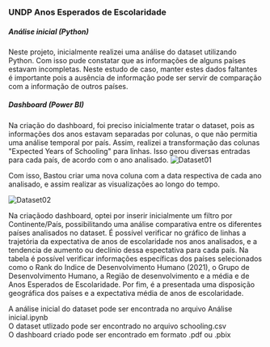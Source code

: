 ### UNDP Anos Esperados de Escolaridade
##### Análise inicial (Python)
Neste projeto, inicialmente realizei uma análise do dataset utilizando Python. Com isso pude constatar que as informações de alguns países estavam incompletas.
Neste estudo de caso, manter estes dados faltantes é importante pois a ausência de informação pode ser servir de comparação com a informação de outros países.

##### Dashboard (Power BI)
Na criação do dashboard, foi preciso inicialmente tratar o dataset, pois as informações dos anos estavam separadas por colunas, o que não permitia uma análise
temporal por país. Assim, realizei a transformação das colunas "Expected Years of Schooling" para linhas. Isso gerou diversas entradas para cada país, de acordo
com o ano analisado.
![Dataset01](https://github.com/Gustavo-Dias-Ramos/Portfolio-Power-BI/assets/129678166/7d364d2a-c7b1-4377-97e1-7819d6f64226)

Com isso, Bastou criar uma nova coluna com a data respectiva de cada ano analisado, e assim realizar as visualizações ao longo do tempo.

![Dataset02](https://github.com/Gustavo-Dias-Ramos/Portfolio-Power-BI/assets/129678166/d2ae596e-f5ed-4b4a-8485-c24162a4a4ed)

Na criaçãodo dashboard, optei por inserir inicialmente um filtro por Continente/País, possibilitando uma análise comparativa entre os diferentes países analisados no dataset. É possível verificar no gráfico de linhas a trajetória da expectativa de anos de escolaridade nos anos analisados, e a tendencia de aumento ou declínio dessa espectativa para cada país. Na tabela é possível verificar informações específicas dos países selecionados como o Rank do Indice de Desenvolvimento Humano (2021), o Grupo de Desenvolvimento Humano, a Região de desenvolvimento e a média e de Anos Esperados de Escolaridade. Por fim, é a presentada uma disposição geográfica dos países e a expectativa média de anos de escolaridade.

A análise inicial do dataset pode ser encontrada no arquivo Análise inicial.ipynb<br>
O dataset utlizado pode ser encontrado no arquivo schooling.csv<br>
O dashboard criado pode ser encontrado em formato .pdf ou .pbix<br>

